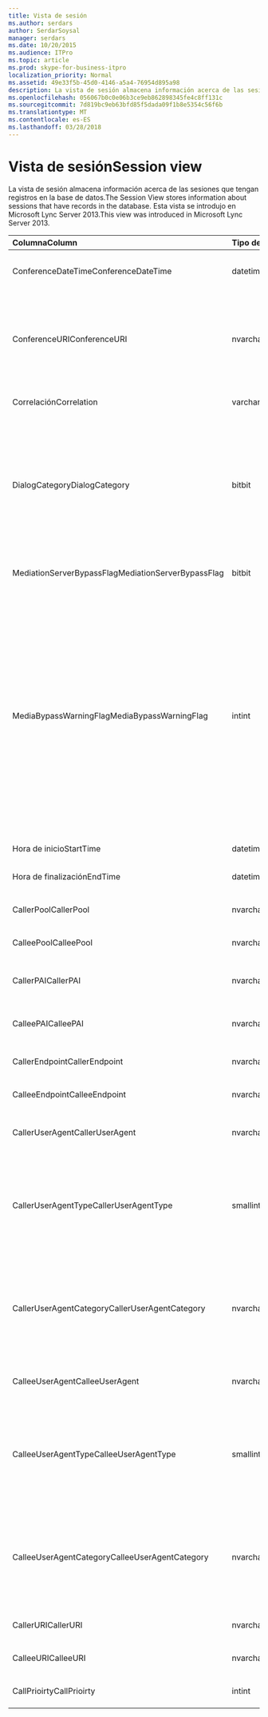 ```yaml
---
title: Vista de sesión
ms.author: serdars
author: SerdarSoysal
manager: serdars
ms.date: 10/20/2015
ms.audience: ITPro
ms.topic: article
ms.prod: skype-for-business-itpro
localization_priority: Normal
ms.assetid: 49e33f5b-45d0-4146-a5a4-76954d895a98
description: La vista de sesión almacena información acerca de las sesiones que tengan registros en la base de datos. Esta vista se introdujo en Microsoft Lync Server 2013.
ms.openlocfilehash: 056067b0c0e06b3ce9eb862898345fe4c8ff131c
ms.sourcegitcommit: 7d819bc9eb63bfd85f5dada09f1b8e5354c56f6b
ms.translationtype: MT
ms.contentlocale: es-ES
ms.lasthandoff: 03/28/2018
---
```

# <a name="session-view"></a><span data-ttu-id="bf5a3-104">Vista de sesión</span><span class="sxs-lookup"><span data-stu-id="bf5a3-104">Session view</span></span>
 
<span data-ttu-id="bf5a3-105">La vista de sesión almacena información acerca de las sesiones que tengan registros en la base de datos.</span><span class="sxs-lookup"><span data-stu-id="bf5a3-105">The Session View stores information about sessions that have records in the database.</span></span> <span data-ttu-id="bf5a3-106">Esta vista se introdujo en Microsoft Lync Server 2013.</span><span class="sxs-lookup"><span data-stu-id="bf5a3-106">This view was introduced in Microsoft Lync Server 2013.</span></span>
  
|<span data-ttu-id="bf5a3-107">**Columna**</span><span class="sxs-lookup"><span data-stu-id="bf5a3-107">**Column**</span></span>|<span data-ttu-id="bf5a3-108">**Tipo de datos**</span><span class="sxs-lookup"><span data-stu-id="bf5a3-108">**Data Type**</span></span>|<span data-ttu-id="bf5a3-109">**Detalles**</span><span class="sxs-lookup"><span data-stu-id="bf5a3-109">**Details**</span></span>|
|:-----|:-----|:-----|
|<span data-ttu-id="bf5a3-110">ConferenceDateTime</span><span class="sxs-lookup"><span data-stu-id="bf5a3-110">ConferenceDateTime</span></span>  <br/> |<span data-ttu-id="bf5a3-111">datetime</span><span class="sxs-lookup"><span data-stu-id="bf5a3-111">datetime</span></span>  <br/> |<span data-ttu-id="bf5a3-112">Referencia de la tabla MediaLine.</span><span class="sxs-lookup"><span data-stu-id="bf5a3-112">Referenced from the MediaLine Table.</span></span>  <br/> |
|<span data-ttu-id="bf5a3-113">ConferenceURI</span><span class="sxs-lookup"><span data-stu-id="bf5a3-113">ConferenceURI</span></span>  <br/> |<span data-ttu-id="bf5a3-114">nvarchar(450)</span><span class="sxs-lookup"><span data-stu-id="bf5a3-114">nvarchar(450)</span></span>  <br/> |<span data-ttu-id="bf5a3-115">Conferencia URI si se trata de una conferencia o DialogID si esta es una sesión de peer-to-peer.</span><span class="sxs-lookup"><span data-stu-id="bf5a3-115">Conference URI if this is a conference, or DialogID if this is a peer-to-peer session.</span></span>  <br/> |
|<span data-ttu-id="bf5a3-116">Correlación</span><span class="sxs-lookup"><span data-stu-id="bf5a3-116">Correlation</span></span>  <br/> |<span data-ttu-id="bf5a3-117">varchar (max)</span><span class="sxs-lookup"><span data-stu-id="bf5a3-117">varchar(max)</span></span>  <br/> |<span data-ttu-id="bf5a3-118">Id. de correlación de la sesión.</span><span class="sxs-lookup"><span data-stu-id="bf5a3-118">Correlation ID of the session.</span></span>  <br/> |
|<span data-ttu-id="bf5a3-119">DialogCategory</span><span class="sxs-lookup"><span data-stu-id="bf5a3-119">DialogCategory</span></span>  <br/> |<span data-ttu-id="bf5a3-120">bit</span><span class="sxs-lookup"><span data-stu-id="bf5a3-120">bit</span></span>  <br/> |<span data-ttu-id="bf5a3-121">Categoría del cuadro de diálogo; 0 es Skype para Business Server pierna de servidor de mediación; 1 es el servidor de mediación pierna de puerta de enlace PSTN.</span><span class="sxs-lookup"><span data-stu-id="bf5a3-121">Dialog category; 0 is Skype for Business Server to Mediation Server leg; 1 is Mediation Server to PSTN gateway leg.</span></span>  <br/> |
|<span data-ttu-id="bf5a3-122">MediationServerBypassFlag</span><span class="sxs-lookup"><span data-stu-id="bf5a3-122">MediationServerBypassFlag</span></span>  <br/> |<span data-ttu-id="bf5a3-123">bit</span><span class="sxs-lookup"><span data-stu-id="bf5a3-123">bit</span></span>  <br/> |<span data-ttu-id="bf5a3-124">Indica si se ha omitido la llamada.</span><span class="sxs-lookup"><span data-stu-id="bf5a3-124">Indicates whether or not the call was bypassed.</span></span>  <br/> |
|<span data-ttu-id="bf5a3-125">MediaBypassWarningFlag</span><span class="sxs-lookup"><span data-stu-id="bf5a3-125">MediaBypassWarningFlag</span></span>  <br/> |<span data-ttu-id="bf5a3-126">int</span><span class="sxs-lookup"><span data-stu-id="bf5a3-126">int</span></span>  <br/> |<span data-ttu-id="bf5a3-127">Este campo, si está presente, indica por qué una llamada no se ha omitido aunque identificadores correspondía a la omisión.</span><span class="sxs-lookup"><span data-stu-id="bf5a3-127">This field, if present, indicates why a call was not bypassed even if the bypass IDs matched.</span></span> <span data-ttu-id="bf5a3-128">Para Skype para Business Server, se define un solo valor:</span><span class="sxs-lookup"><span data-stu-id="bf5a3-128">For Skype for Business Server, only one value is defined:</span></span>  <br/> <span data-ttu-id="bf5a3-129">0 x 0001 - ID de omisión desconocido para el adaptador de red predeterminado</span><span class="sxs-lookup"><span data-stu-id="bf5a3-129">0x0001 - Unknown bypass ID for Default network adapter</span></span>  <br/> |
|<span data-ttu-id="bf5a3-130">Hora de inicio</span><span class="sxs-lookup"><span data-stu-id="bf5a3-130">StartTime</span></span>  <br/> |<span data-ttu-id="bf5a3-131">datetime</span><span class="sxs-lookup"><span data-stu-id="bf5a3-131">datetime</span></span>  <br/> |<span data-ttu-id="bf5a3-132">Tiempo de inicio de llamada.</span><span class="sxs-lookup"><span data-stu-id="bf5a3-132">Call start time.</span></span>  <br/> |
|<span data-ttu-id="bf5a3-133">Hora de finalización</span><span class="sxs-lookup"><span data-stu-id="bf5a3-133">EndTime</span></span>  <br/> |<span data-ttu-id="bf5a3-134">datetime</span><span class="sxs-lookup"><span data-stu-id="bf5a3-134">datetime</span></span>  <br/> |<span data-ttu-id="bf5a3-135">Llame a hora de finalización.</span><span class="sxs-lookup"><span data-stu-id="bf5a3-135">Call end time.</span></span>  <br/> |
|<span data-ttu-id="bf5a3-136">CallerPool</span><span class="sxs-lookup"><span data-stu-id="bf5a3-136">CallerPool</span></span>  <br/> |<span data-ttu-id="bf5a3-137">nvarchar(256)</span><span class="sxs-lookup"><span data-stu-id="bf5a3-137">nvarchar(256)</span></span>  <br/> |<span data-ttu-id="bf5a3-138">FQDN del grupo de llamador.</span><span class="sxs-lookup"><span data-stu-id="bf5a3-138">Caller pool FQDN.</span></span>  <br/> |
|<span data-ttu-id="bf5a3-139">CalleePool</span><span class="sxs-lookup"><span data-stu-id="bf5a3-139">CalleePool</span></span>  <br/> |<span data-ttu-id="bf5a3-140">nvarchar(256)</span><span class="sxs-lookup"><span data-stu-id="bf5a3-140">nvarchar(256)</span></span>  <br/> |<span data-ttu-id="bf5a3-141">FQDN del grupo de destinatario.</span><span class="sxs-lookup"><span data-stu-id="bf5a3-141">Callee pool FQDN.</span></span>  <br/> |
|<span data-ttu-id="bf5a3-142">CallerPAI</span><span class="sxs-lookup"><span data-stu-id="bf5a3-142">CallerPAI</span></span>  <br/> |<span data-ttu-id="bf5a3-143">nvarchar(450)</span><span class="sxs-lookup"><span data-stu-id="bf5a3-143">nvarchar(450)</span></span>  <br/> |<span data-ttu-id="bf5a3-144">Afirmado p URI de identidad del llamador.</span><span class="sxs-lookup"><span data-stu-id="bf5a3-144">Caller's p-asserted identity URI.</span></span>  <br/> |
|<span data-ttu-id="bf5a3-145">CalleePAI</span><span class="sxs-lookup"><span data-stu-id="bf5a3-145">CalleePAI</span></span>  <br/> |<span data-ttu-id="bf5a3-146">nvarchar(450)</span><span class="sxs-lookup"><span data-stu-id="bf5a3-146">nvarchar(450)</span></span>  <br/> |<span data-ttu-id="bf5a3-147">Afirmado p URI de identidad del destinatario.</span><span class="sxs-lookup"><span data-stu-id="bf5a3-147">Callee's p-asserted identity URI.</span></span>  <br/> |
|<span data-ttu-id="bf5a3-148">CallerEndpoint</span><span class="sxs-lookup"><span data-stu-id="bf5a3-148">CallerEndpoint</span></span>  <br/> |<span data-ttu-id="bf5a3-149">nvarchar(256)</span><span class="sxs-lookup"><span data-stu-id="bf5a3-149">nvarchar(256)</span></span>  <br/> |<span data-ttu-id="bf5a3-150">Nombre del extremo del llamador.</span><span class="sxs-lookup"><span data-stu-id="bf5a3-150">Caller's endpoint name.</span></span>  <br/> |
|<span data-ttu-id="bf5a3-151">CalleeEndpoint</span><span class="sxs-lookup"><span data-stu-id="bf5a3-151">CalleeEndpoint</span></span>  <br/> |<span data-ttu-id="bf5a3-152">nvarchar(256)</span><span class="sxs-lookup"><span data-stu-id="bf5a3-152">nvarchar(256)</span></span>  <br/> |<span data-ttu-id="bf5a3-153">Nombre del extremo del llamador.</span><span class="sxs-lookup"><span data-stu-id="bf5a3-153">Caller's endpoint name.</span></span>  <br/> |
|<span data-ttu-id="bf5a3-154">CallerUserAgent</span><span class="sxs-lookup"><span data-stu-id="bf5a3-154">CallerUserAgent</span></span>  <br/> |<span data-ttu-id="bf5a3-155">nvarchar(256)</span><span class="sxs-lookup"><span data-stu-id="bf5a3-155">nvarchar(256)</span></span>  <br/> |<span data-ttu-id="bf5a3-156">Cadena de agente de usuario del llamador.</span><span class="sxs-lookup"><span data-stu-id="bf5a3-156">Caller's user agent string.</span></span>  <br/> |
|<span data-ttu-id="bf5a3-157">CallerUserAgentType</span><span class="sxs-lookup"><span data-stu-id="bf5a3-157">CallerUserAgentType</span></span>  <br/> |<span data-ttu-id="bf5a3-158">smallint</span><span class="sxs-lookup"><span data-stu-id="bf5a3-158">smallint</span></span>  <br/> |<span data-ttu-id="bf5a3-159">Tipo de agente de usuario del llamador.</span><span class="sxs-lookup"><span data-stu-id="bf5a3-159">Type of caller's user agent.</span></span> <span data-ttu-id="bf5a3-160">Consulte la [tabla UserAgent](useragent.md) para obtener más detalles.</span><span class="sxs-lookup"><span data-stu-id="bf5a3-160">See the [UserAgent table](useragent.md) for details.</span></span> <br/> |
|<span data-ttu-id="bf5a3-161">CallerUserAgentCategory</span><span class="sxs-lookup"><span data-stu-id="bf5a3-161">CallerUserAgentCategory</span></span>  <br/> |<span data-ttu-id="bf5a3-162">nvarchar (64)</span><span class="sxs-lookup"><span data-stu-id="bf5a3-162">nvarchar (64)</span></span>  <br/> |<span data-ttu-id="bf5a3-163">Categoría de agente de usuario del llamador.</span><span class="sxs-lookup"><span data-stu-id="bf5a3-163">Category of caller's user agent.</span></span> <span data-ttu-id="bf5a3-164">Consulte la [tabla UserAgentDef (QoE)](useragentdef-qoe.md) para obtener más detalles.</span><span class="sxs-lookup"><span data-stu-id="bf5a3-164">See the [UserAgentDef table (QoE)](useragentdef-qoe.md) for details.</span></span> <br/> |
|<span data-ttu-id="bf5a3-165">CalleeUserAgent</span><span class="sxs-lookup"><span data-stu-id="bf5a3-165">CalleeUserAgent</span></span>  <br/> |<span data-ttu-id="bf5a3-166">nvarchar(256)</span><span class="sxs-lookup"><span data-stu-id="bf5a3-166">nvarchar(256)</span></span>  <br/> |<span data-ttu-id="bf5a3-167">Cadena de agente de usuario del destinatario de la llamada.</span><span class="sxs-lookup"><span data-stu-id="bf5a3-167">Callee's user agent string.</span></span>  <br/> |
|<span data-ttu-id="bf5a3-168">CalleeUserAgentType</span><span class="sxs-lookup"><span data-stu-id="bf5a3-168">CalleeUserAgentType</span></span>  <br/> |<span data-ttu-id="bf5a3-169">smallint</span><span class="sxs-lookup"><span data-stu-id="bf5a3-169">smallint</span></span>  <br/> |<span data-ttu-id="bf5a3-170">Tipo de agente de usuario para el destinatario.</span><span class="sxs-lookup"><span data-stu-id="bf5a3-170">Type of user agent for the callee.</span></span> <span data-ttu-id="bf5a3-171">Consulte la [tabla UserAgent](useragent.md) para obtener más detalles.</span><span class="sxs-lookup"><span data-stu-id="bf5a3-171">See the [UserAgent table](useragent.md) for details.</span></span> <br/> |
|<span data-ttu-id="bf5a3-172">CalleeUserAgentCategory</span><span class="sxs-lookup"><span data-stu-id="bf5a3-172">CalleeUserAgentCategory</span></span>  <br/> |<span data-ttu-id="bf5a3-173">nvarchar (64)</span><span class="sxs-lookup"><span data-stu-id="bf5a3-173">nvarchar (64)</span></span>  <br/> |<span data-ttu-id="bf5a3-174">Categoría de agente de usuario para el destinatario.</span><span class="sxs-lookup"><span data-stu-id="bf5a3-174">User agent category for the callee.</span></span> <span data-ttu-id="bf5a3-175">Consulte la [tabla UserAgentDef (QoE)](useragentdef-qoe.md) para obtener más detalles.</span><span class="sxs-lookup"><span data-stu-id="bf5a3-175">See the [UserAgentDef table (QoE)](useragentdef-qoe.md) for details.</span></span> <br/> |
|<span data-ttu-id="bf5a3-176">CallerURI</span><span class="sxs-lookup"><span data-stu-id="bf5a3-176">CallerURI</span></span>  <br/> |<span data-ttu-id="bf5a3-177">nvarchar(450)</span><span class="sxs-lookup"><span data-stu-id="bf5a3-177">nvarchar(450)</span></span>  <br/> |<span data-ttu-id="bf5a3-178">Llamador del identificador URI.</span><span class="sxs-lookup"><span data-stu-id="bf5a3-178">Caller's URI.</span></span>  <br/> |
|<span data-ttu-id="bf5a3-179">CalleeURI</span><span class="sxs-lookup"><span data-stu-id="bf5a3-179">CalleeURI</span></span>  <br/> |<span data-ttu-id="bf5a3-180">nvarchar(450)</span><span class="sxs-lookup"><span data-stu-id="bf5a3-180">nvarchar(450)</span></span>  <br/> |<span data-ttu-id="bf5a3-181">Destinatario del identificador URI.</span><span class="sxs-lookup"><span data-stu-id="bf5a3-181">Callee's URI.</span></span>  <br/> |
|<span data-ttu-id="bf5a3-182">CallPrioirty</span><span class="sxs-lookup"><span data-stu-id="bf5a3-182">CallPrioirty</span></span>  <br/> |<span data-ttu-id="bf5a3-183">int</span><span class="sxs-lookup"><span data-stu-id="bf5a3-183">int</span></span>  <br/> |<span data-ttu-id="bf5a3-184">Prioridad de la llamada.</span><span class="sxs-lookup"><span data-stu-id="bf5a3-184">Priority of the call.</span></span>  <br/> |
   

